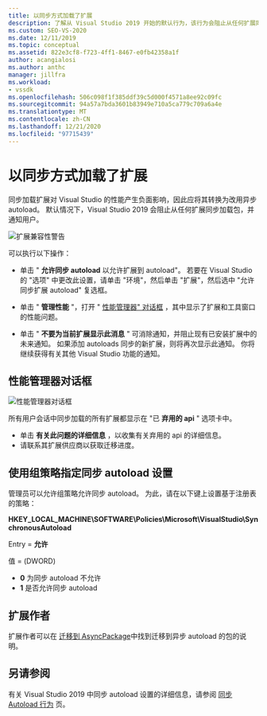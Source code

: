 ```yaml
---
title: 以同步方式加载了扩展
description: 了解从 Visual Studio 2019 开始的默认行为，该行为会阻止从任何扩展同步加载包。
ms.custom: SEO-VS-2020
ms.date: 12/11/2019
ms.topic: conceptual
ms.assetid: 822e3cf8-f723-4ff1-8467-e0fb42358a1f
author: acangialosi
ms.author: anthc
manager: jillfra
ms.workload:
- vssdk
ms.openlocfilehash: 506c098f1f385ddf39c5d000f4571a8ee92c09fc
ms.sourcegitcommit: 94a57a7bda3601b83949e710a5ca779c709a6a4e
ms.translationtype: MT
ms.contentlocale: zh-CN
ms.lasthandoff: 12/21/2020
ms.locfileid: "97715439"
---
```

# <a name="synchronously-autoloaded-extensions"></a>以同步方式加载了扩展

同步加载扩展对 Visual Studio 的性能产生负面影响，因此应将其转换为改用异步 autoload。 默认情况下，Visual Studio 2019 会阻止从任何扩展同步加载包，并通知用户。

![扩展兼容性警告](media/extension-compatibility-warning-16-1.png.png)

可以执行以下操作：

- 单击 " **允许同步 autoload** 以允许扩展到 autoload"。 若要在 Visual Studio 的 "选项" 中更改此设置，请单击 "环境"，然后单击 "扩展"，然后选中 "允许同步扩展 autoload" 复选框。 

- 单击 " **管理性能** "，打开 " [性能管理器" 对话框](#performance-manager-dialog) ，其中显示了扩展和工具窗口的性能问题。

- 单击 " **不要为当前扩展显示此消息** " 可消除通知，并阻止现有已安装扩展中的未来通知。 如果添加 autoloads 同步的新扩展，则将再次显示此通知。 你将继续获得有关其他 Visual Studio 功能的通知。

## <a name="performance-manager-dialog"></a>性能管理器对话框

![性能管理器对话框](media/performance-manager.png)

所有用户会话中同步加载的所有扩展都显示在 "已 **弃用的 api** " 选项卡中。

* 单击 **有关此问题的详细信息** ，以收集有关弃用的 api 的详细信息。
* 请联系其扩展供应商以获取迁移进度。

## <a name="specify-synchronous-autoload-settings-using-group-policy"></a>使用组策略指定同步 autoload 设置

管理员可以允许组策略允许同步 autoload。 为此，请在以下键上设置基于注册表的策略：

**HKEY_LOCAL_MACHINE\SOFTWARE\Policies\Microsoft\VisualStudio\SynchronousAutoload**

Entry = **允许**

值 = (DWORD)
* **0** 为同步 autoload 不允许
* **1** 是否允许同步 autoload

## <a name="extension-authors"></a>扩展作者
扩展作者可以在 [迁移到 AsyncPackage](https://github.com/Microsoft/VSSDK-Extensibility-Samples/tree/master/AsyncPackageMigration)中找到迁移到异步 autoload 的包的说明。

## <a name="see-also"></a>另请参阅
有关 Visual Studio 2019 中同步 autoload 设置的详细信息，请参阅 [同步 Autoload 行为](https://devblogs.microsoft.com/visualstudio/updates-to-synchronous-autoload-of-extensions-in-visual-studio-2019/) 页。
